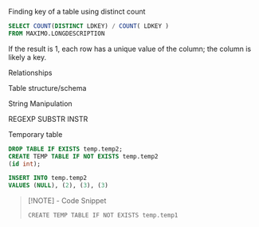 Finding key of a table using distinct count

```sql
SELECT COUNT(DISTINCT LDKEY) / COUNT( LDKEY )
FROM MAXIMO.LONGDESCRIPTION

```
If the result is 1, each row has a unique value of the column; the column is likely a key.

Relationships



Table structure/schema


String Manipulation

REGEXP
SUBSTR
INSTR

Temporary table
```sql
DROP TABLE IF EXISTS temp.temp2;
CREATE TEMP TABLE IF NOT EXISTS temp.temp2
(id int);

INSERT INTO temp.temp2
VALUES (NULL), (2), (3), (3)
```

> [!NOTE] - Code Snippet
> ```
> CREATE TEMP TABLE IF NOT EXISTS temp.temp1
```